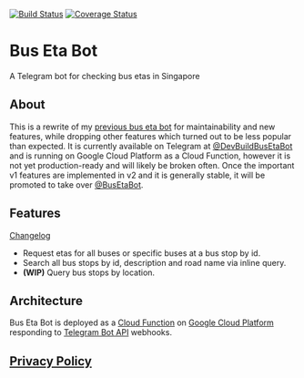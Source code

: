 [![Build Status](https://semaphoreci.com/api/v1/jiayu/bus-eta-bot/branches/master/shields_badge.svg)](https://semaphoreci.com/jiayu/bus-eta-bot)
[![Coverage Status](https://coveralls.io/repos/github/yi-jiayu/bus-eta-bot/badge.svg?branch=master)](https://coveralls.io/github/yi-jiayu/bus-eta-bot?branch=master)

# Bus Eta Bot
A Telegram bot for checking bus etas in Singapore

## About
This is a rewrite of my [previous bus eta bot](https://github.com/yi-jiayu/bus-eta-bot-sg) for maintainability and new features, while dropping other features which turned out to be less popular than expected. It is currently available on Telegram at [@DevBuildBusEtaBot](https://t.me/DevBuildBusEtaBot) and is running on Google Cloud Platform as a Cloud Function, however it is not yet production-ready and will likely be broken often. Once the important v1 features are implemented in v2 and it is generally stable, it will be promoted to take over [@BusEtaBot](https://t.me/BusEtaBot).

## Features

[Changelog](CHANGELOG.md)

- Request etas for all buses or specific buses at a bus stop by id.
- Search all bus stops by id, description and road name via inline query.
- **(WIP)** Query bus stops by location.

## Architecture
Bus Eta Bot is deployed as a [Cloud Function](https://cloud.google.com/functions/) on [Google Cloud Platform](https://cloud.google.com/) responding to [Telegram Bot API](https://core.telegram.org/bots/api) webhooks.

## [Privacy Policy](PRIVACY.md)
